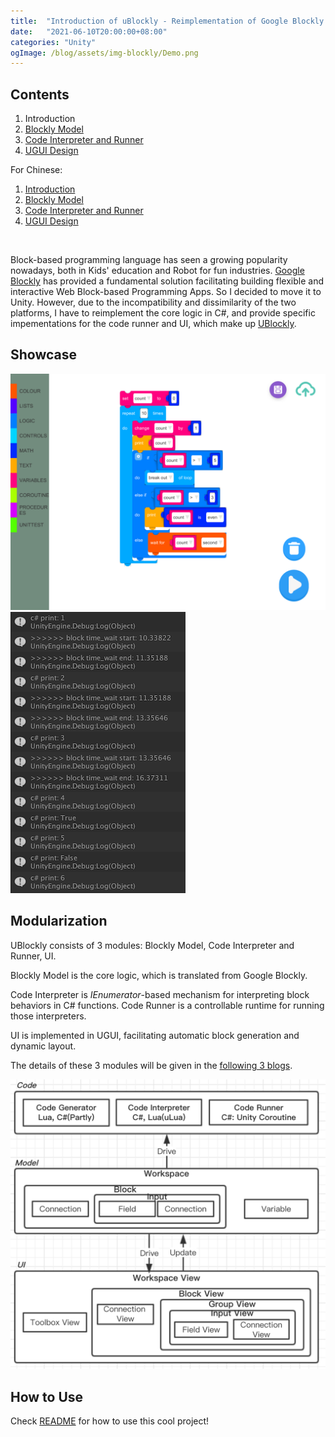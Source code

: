 ```yaml
---
title:  "Introduction of uBlockly - Reimplementation of Google Blockly in Unity"
date:   "2021-06-10T20:00:00+08:00"
categories: "Unity"
ogImage: /blog/assets/img-blockly/Demo.png
---
```




## Contents

1. Introduction
2. [Blockly Model]({%POST_URL%}/2021-6-11-ublockly-model)
3. [Code Interpreter and Runner]({%POST_URL%}/2021-6-12-ublockly-interpreter-runner)
4. [UGUI Design]({%POST_URL%}/2021-6-13-ublockly-ugui)

For Chinese:

1. [Introduction]({%POST_URL%}/2017-10-11-blockly-one)
2. [Blockly Model]({%POST_URL%}/2017-10-14-blockly-two)
3. [Code Interpreter and Runner]({%POST_URL%}/2017-10-22-blockly-three)
4. [UGUI Design]({%POST_URL%}/2017-10-31-blockly-four)



<br>



Block-based programming language has seen a growing popularity nowadays, both in Kids' education and Robot for fun industries. [Google Blockly](https://developers.google.com/blockly/) has provided a fundamental solution facilitating building flexible and interactive Web Block-based Programming Apps. So I decided to move it to Unity. However, due to the incompatibility and dissimilarity of the two platforms, I have to reimplement the core logic in C#, and provide specific impementations for the code runner and UI, which make up [UBlockly](https://github.com/imagicbell/ublockly).



## Showcase

![](/blog/assets/img-blockly/Demo.png) ![](/blog/assets/img-blockly/DemoLog.png)



## Modularization

UBlockly consists of 3 modules: Blockly Model, Code Interpreter and Runner, UI. 

Blockly Model is the core logic, which is translated from Google Blockly. 

Code Interpreter is *IEnumerator*-based mechanism for interpreting block behaviors in C# functions. Code Runner is a controllable runtime for running those interpreters.

UI is implemented in UGUI, facilitating automatic block generation and dynamic layout.

The details of these 3 modules will be given in the [following 3 blogs](#section-contents).

![Module](/blog/assets/img-blockly/ModuleDesign.png)

## How to Use

Check [README](https://github.com/imagicbell/ublockly#readme) for how to use this cool project!

